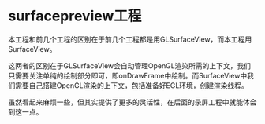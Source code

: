 # surfacepreview工程

本工程和前几个工程的区别在于前几个工程都是用GLSurfaceView，而本工程用SurfaceView。

这两者的区别在于GLSurfaceView会自动管理OpenGL渲染所需的上下文，我们只需要关注单纯的绘制部分即可，即onDrawFrame中绘制。而SurfaceView中我们需要自己搭建OpenGL渲染的上下文，包括准备好EGL环境，创建渲染线程。

虽然看起来麻烦一些，但其实提供了更多的灵活性，在后面的录屏工程中就能体会到这一点。